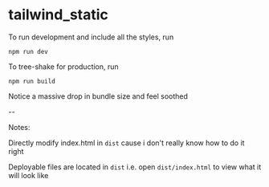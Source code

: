 # tailwind_static

To run development and include all the styles, run

`npm run dev`

To tree-shake for production, run 

`npm run build`

Notice a massive drop in bundle size and feel soothed


-- 

Notes: 

Directly modify index.html in `dist` cause i don't really know how to do it right

Deployable files are located in `dist` i.e. open `dist/index.html` to view what it will look like